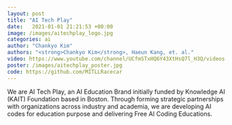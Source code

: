 ```yaml
---
layout: post
title: "AI Tech Play"
date:   2021-01-01 21:21:53 +00:00
image: /images/aitechplay_logo.jpg
categories: ai
author: "Chankyo Kim"
authors: "<strong>Chankyo Kim</strong>, Haeun Kang, et. al."
video: https://www.youtube.com/channel/UCfmSTxHQ6Y43XtHsQ7l_H3Q/videos
poster: /images/aitechplay_poster.jpg
code: https://github.com/MITLLRacecar
---
```


We are AI Tech Play, an AI Education Brand initially funded by Knowledge AI (KAIT) Foundation based in Boston. Through forming strategic partnerships with organizations across industry and academia, we are developing AI codes for education purpose and delivering Free AI Coding Educations.
